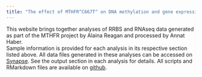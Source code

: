 ```yaml
---
title: "The effect of MTHFR^C667T^ on DNA methylation and gene expression in C57BL/6J mice"
---
```


This website brings together analyses of RRBS and RNAseq data generated as part of the MTHFR project by Alaina Reagan and processed by Annat Haber.  
Sample information is provided for each analysis in its respective section listed above.
All data files generated in these analyses can be accessed on [Synapse](https://www.synapse.org/#!Synapse:syn23573590/wiki/607402). See the output section in each analysis for details. All scripts and RMarkdown files are available on [github](https://github.com/TheJacksonLaboratory/MTHFR_C667T).